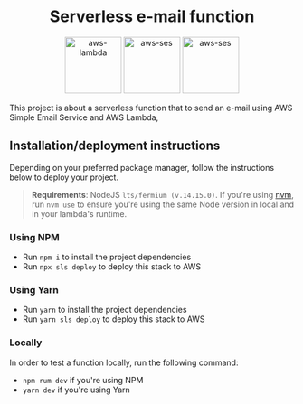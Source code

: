 <h1 align='center'> Serverless e-mail function </h1>
<p align='center' >
<img src='https://pics.freeicons.io/uploads/icons/png/20728984181536298169-512.png' height='100px' width='100px' alt='aws-lambda'/>
<img src='https://pics.freeicons.io/uploads/icons/png/10720372881536207296-512.png'
height='100px' width='100px' alt='aws-ses'
/>
<img src='https://pics.freeicons.io/uploads/icons/png/18661926311551942828-512.png'
height='100px' width='100px' alt='aws-ses'
/>
</p>
This project is about a serverless function that to send an e-mail using AWS Simple Email Service and AWS Lambda,  

## Installation/deployment instructions

Depending on your preferred package manager, follow the instructions below to deploy your project.

> **Requirements**: NodeJS `lts/fermium (v.14.15.0)`. If you're using [nvm](https://github.com/nvm-sh/nvm), run `nvm use` to ensure you're using the same Node version in local and in your lambda's runtime.

### Using NPM

- Run `npm i` to install the project dependencies
- Run `npx sls deploy` to deploy this stack to AWS

### Using Yarn

- Run `yarn` to install the project dependencies
- Run `yarn sls deploy` to deploy this stack to AWS

### Locally

In order to test a function locally, run the following command:

- `npm rum dev` if you're using NPM
- `yarn dev` if you're using Yarn


